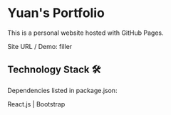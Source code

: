 # Yuan's Portfolio

This is a personal website hosted with GitHub Pages.

Site URL / Demo: filler

## Technology Stack 🛠️

Dependencies listed in package.json:

React.js | Bootstrap